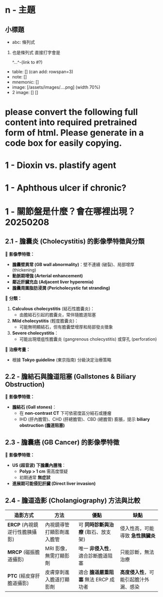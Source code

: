 # n - 主題
## 小標題
- abc: 條列式
1. 也是條列式
直接打字會是 <p>
^...^-(link to #?)
+ table: [] (can add: rowspan=3)
+ note: []
+ mnemonic: []
+ image: [/assets/images/....png] (width 70%)
+ 2 image: [] []

please convert the following full content into required pretrained form of html. Please generate in a code box for easily copying.  
=======================================================================================

# 1 - Dioxin vs. plastify agent

# 1 - Aphthous ulcer if chronic?

# 1 - 關節盤是什麼？會在哪裡出現？20250208



## 2.1 - 膽囊炎 (Cholecystitis) 的影像學特徵與分類

📌 **影像學特徵：**
- **膽囊壁異常 (GB wall abnormality)**：壁不連續 (破裂)、局部增厚 (thickening)
- **動脈期增強 (Arterial enhancement)**
- **鄰近肝臟充血 (Adjacent liver hyperemia)**
- **膽囊周圍脂肪浸潤 (Pericholecystic fat stranding)**

📌 **分類：**
1. **Calculous cholecystitis** (結石性膽囊炎)：
   - 由膽結石引起的膽囊炎，常伴隨膽道阻塞  
2. **Mild cholecystitis** (輕度膽囊炎)：
   - 可能無明顯結石，但有膽囊壁增厚和局部發炎徵象  
3. **Severe cholecystitis**：
   - 可能出現壞疽性膽囊炎 (gangrenous cholecystitis) 或穿孔 (perforation)

📌 **治療考量：**
- 根據 **Tokyo guideline** (東京指南) 分級決定治療策略  

## 2.2 - 膽結石與膽道阻塞 (Gallstones & Biliary Obstruction)

📌 **影像學特徵：**
- **膽結石 (Gall stones)**：
  - 在 **non-contrast CT** 下可依密度區分結石或腫瘤  
  - IHD (肝內膽管)、CHD (肝總膽管)、CBD (總膽管) 膨脹，提示 **biliary obstruction (膽道阻塞)**  

## 2.3 - 膽囊癌 (GB Cancer) 的影像學特徵

📌 **影像學特徵：**
- **US (超音波) 下膽囊內腫塊**：
  - **Polyp > 1 cm** 需高度懷疑  
  - 初期通常 **無症狀**  
- **進展期可能侵犯肝臟 (Direct liver invasion)**

## 2.4 - 膽道造影 (Cholangiography) 方法與比較
| **造影方式** | **方法** | **優點** | **缺點** |
|-------------|---------|---------|---------|
| **ERCP** (內視鏡逆行性膽胰攝影) | 內視鏡導管打顯影劑進入膽管 | 可 **同時診斷與治療** (取石、放支架) | 侵入性高，可能導致 **急性胰臟炎** |
| **MRCP** (磁振膽道攝影) | MRI 影像，無需打顯影劑 | 唯一 **非侵入性**，適合診斷膽道阻塞 | 只能診斷，無法治療 |
| **PTC** (經皮穿肝膽道攝影) | 皮膚穿刺進入膽道打顯影劑 | 適合 **膽道嚴重阻塞** 無法 ERCP 成功者 | **高度侵入性**，可能引起膽汁外漏、感染 |
